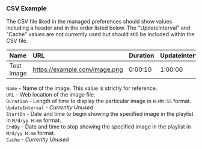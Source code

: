 ### CSV Example
The CSV file liked in the managed preferences should show values including a header and in the order listed below. The "UpdateInterval" and "Cache" values are not currently used but should still be included within the CSV file.

| Name | URL | Duration | UpdateInterval | StartOn | EndBy | Cache |
| :--- | :--- | :--- | :--- | :--- | :--- | :--- |
| Test Image | https://example.com/image.png | 0:00:10 | 1:00:00 | 1/1/18 0:00 | 12/31/99 23:59 | yes |

`Name` - Name of the image. This value is strictly for reference. <br />
`URL` - Web location of the image file. <br />
`Duration` - Length of time to display the particular image in `H:MM:SS` format. <br />
`UpdateInterval` - *Currently Unused* <br />
`StartOn` - Date and time to begin showing the specified image in the playlist in `M/d/yy H:mm` format. <br />
`EndBy` - Date and time to stop showing the specified image in the playlist in `M/d/yy H:mm` format. <br />
`Cache` - *Currently Unused* <br />
